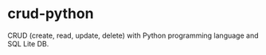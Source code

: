# crud-python
CRUD (create, read, update, delete) with Python programming language and SQL Lite DB.
